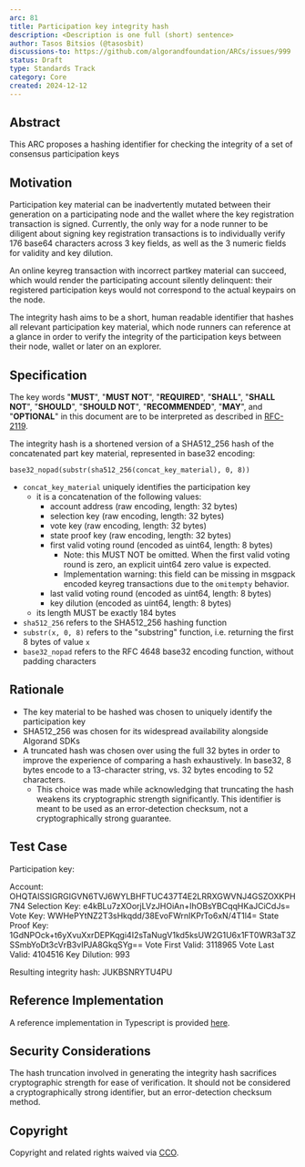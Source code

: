 ```yaml
---
arc: 81
title: Participation key integrity hash
description: <Description is one full (short) sentence>
author: Tasos Bitsios (@tasosbit)
discussions-to: https://github.com/algorandfoundation/ARCs/issues/999
status: Draft
type: Standards Track
category: Core
created: 2024-12-12
---
```


## Abstract

This ARC proposes a hashing identifier for checking the integrity of a set of consensus participation keys

## Motivation

Participation key material can be inadvertently mutated between their generation on a participating node and the wallet where the key registration transaction is signed. Currently, the only way for a node runner to be diligent about signing key registration transactions is to individually verify 176 base64 characters across 3 key fields, as well as the 3 numeric fields for validity and key dilution.

An online keyreg transaction with incorrect partkey material can succeed, which would render the participating account silently delinquent: their registered participation keys would not correspond to the actual keypairs on the node.

The integrity hash aims to be a short, human readable identifier that hashes all relevant participation key material, which node runners can reference at a glance in order to verify the integrity of the participation keys between their node, wallet or later on an explorer.

## Specification
The key words "**MUST**", "**MUST NOT**", "**REQUIRED**", "**SHALL**", "**SHALL NOT**", "**SHOULD**", "**SHOULD NOT**", "**RECOMMENDED**", "**MAY**", and "**OPTIONAL**" in this document are to be interpreted as described in <a href="https://www.ietf.org/rfc/rfc2119.txt">RFC-2119</a>.

The integrity hash is a shortened version of a SHA512_256 hash of the concatenated part key material, represented in base32 encoding:

`base32_nopad(substr(sha512_256(concat_key_material), 0, 8))`

- `concat_key_material` uniquely identifies the participation key
    - it is a concatenation of the following values:
        - account address (raw encoding, length: 32 bytes)
        - selection key (raw encoding, length: 32 bytes)
        - vote key (raw encoding, length: 32 bytes)
        - state proof key (raw encoding, length: 32 bytes)
        - first valid voting round (encoded as uint64, length: 8 bytes)
            - Note: this MUST NOT be omitted. When the first valid voting round is zero, an explicit uint64 zero value is expected.
            - Implementation warning: this field can be missing in msgpack encoded keyreg transactions due to the `omitempty` behavior.
        - last valid voting round (encoded as uint64, length: 8 bytes)
        - key dilution (encoded as uint64, length: 8 bytes)
    - its length MUST be exactly 184 bytes
- `sha512_256` refers to the SHA512_256 hashing function
- `substr(x, 0, 8)` refers to the "substring" function, i.e. returning the first 8 bytes of value `x`
- `base32_nopad` refers to the RFC 4648 base32 encoding function, without padding characters

## Rationale

- The key material to be hashed was chosen to uniquely identify the participation key
- SHA512_256 was chosen for its widespread availability alongside Algorand SDKs
- A truncated hash was chosen over using the full 32 bytes in order to improve the experience of comparing a hash exhaustively. In base32, 8 bytes encode to a 13-character string, vs. 32 bytes encoding to 52 characters.
    - This choice was made while acknowledging that truncating the hash weakens its cryptographic strength significantly. This identifier is meant to be used as an error-detection checksum, not a cryptographically strong guarantee.

## Test Case

Participation key:

Account: OHQTAISSIGRGIGVN6TVJ6WYLBHFTUC437T4E2LRRXGWVNJ4GSZOXKPH7N4
Selection Key: e4kBLu7zXOorjLVzJHOiAn+IhOBsYBCqqHKaJCiCdJs=
Vote Key: WWHePYtNZ2T3sHkqdd/38EvoFWrnIKPrTo6xN/4T1l4=
State Proof Key: 1GdNPOck+t6yXvuXxrDEPKqgi4I2sTaNugV1kd5ksUW2G1U6x1FT0WR3aT3ZSSmbYoDt3cVrB3vIPJA8GkqSYg==
Vote First Valid: 3118965
Vote Last Valid: 4104516
Key Dilution: 993

Resulting integrity hash: JUKBSNRYTU4PU

## Reference Implementation

A reference implementation in Typescript is provided [here](../assets/arc-0081/src/index.ts).

## Security Considerations

The hash truncation involved in generating the integrity hash sacrifices cryptographic strength for ease of verification. It should not be considered a cryptographically strong identifier, but an error-detection checksum method.

## Copyright

Copyright and related rights waived via <a href="https://creativecommons.org/publicdomain/zero/1.0/">CCO</a>.
